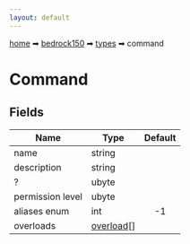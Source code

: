 ```yaml
---
layout: default
---
```


[home](/) ➡ [bedrock150](/protocol/bedrock150) ➡ [types](/protocol/bedrock150/types) ➡ command

# Command

## Fields

Name | Type | Default
---|---|:---:
name | string | 
description | string | 
? | ubyte | 
permission level | ubyte | 
aliases enum | int | -1
overloads | [overload](/protocol/bedrock150/types/overload)[] | 

